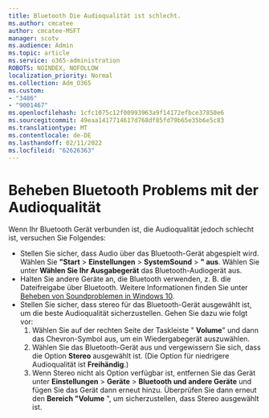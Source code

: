 ```yaml
---
title: Bluetooth Die Audioqualität ist schlecht.
ms.author: cmcatee
author: cmcatee-MSFT
manager: scotv
ms.audience: Admin
ms.topic: article
ms.service: o365-administration
ROBOTS: NOINDEX, NOFOLLOW
localization_priority: Normal
ms.collection: Adm_O365
ms.custom:
- "3486"
- "9001467"
ms.openlocfilehash: 1cfc1075c12f00993963a9f14172efbce37850e6
ms.sourcegitcommit: 49eaa1417714617d768df85fd79b65e35b6e5c83
ms.translationtype: MT
ms.contentlocale: de-DE
ms.lasthandoff: 02/11/2022
ms.locfileid: "62626363"
---
```

# <a name="fix-bluetooth-audio-quality-issue"></a>Beheben Bluetooth Problems mit der Audioqualität

Wenn Ihr Bluetooth Gerät verbunden ist, die Audioqualität jedoch schlecht ist, versuchen Sie Folgendes:

- Stellen Sie sicher, dass Audio über das Bluetooth-Gerät abgespielt wird. Wählen Sie **"Start** >  **Einstellungen** >  **SystemSound** > **" aus**. Wählen Sie unter **Wählen Sie Ihr Ausgabegerät** das Bluetooth-Audiogerät aus.
- Halten Sie andere Geräte an, die Bluetooth verwenden, z. B. die Dateifreigabe über Bluetooth. Weitere Informationen finden Sie unter [Beheben von Soundproblemen in Windows 10](https://support.microsoft.com/help/4520288/windows-10-fix-sound-problems).
- Stellen Sie sicher, dass stereo für das Bluetooth-Gerät ausgewählt ist, um die beste Audioqualität sicherzustellen. Gehen Sie dazu wie folgt vor: 
    1. Wählen Sie auf der rechten Seite der Taskleiste " **Volume**" und dann das Chevron-Symbol aus, um ein Wiedergabegerät auszuwählen.
    2. Wählen Sie das Bluetooth-Gerät aus und vergewissern Sie sich, dass die Option **Stereo** ausgewählt ist. (Die Option für niedrigere Audioqualität ist **Freihändig**.)
    3. Wenn Stereo nicht als Option verfügbar ist, entfernen Sie das Gerät unter **Einstellungen** > **Geräte** > **Bluetooth und andere Geräte** und fügen Sie das Gerät dann erneut hinzu. Überprüfen Sie dann erneut den **Bereich "Volume** ", um sicherzustellen, dass Stereo ausgewählt ist.

